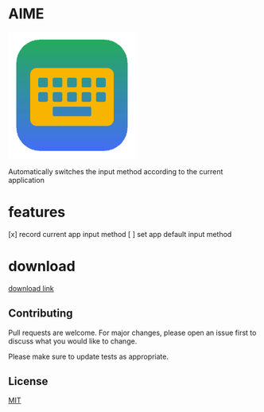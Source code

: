 # AIME

![AIME](./AIME/Assets.xcassets/AppIcon.appiconset/AppIcon@1x.png)

Automatically switches the input method according to the current application

# features

[x] record current app input method
[ ] set app default input method


# download

[download link](https://github.com/wflixu/AIME/releases)


## Contributing

Pull requests are welcome. For major changes, please open an issue first
to discuss what you would like to change.

Please make sure to update tests as appropriate.

## License

[MIT](https://github.com/wflixu/AIME?tab=MIT-1-ov-file)


